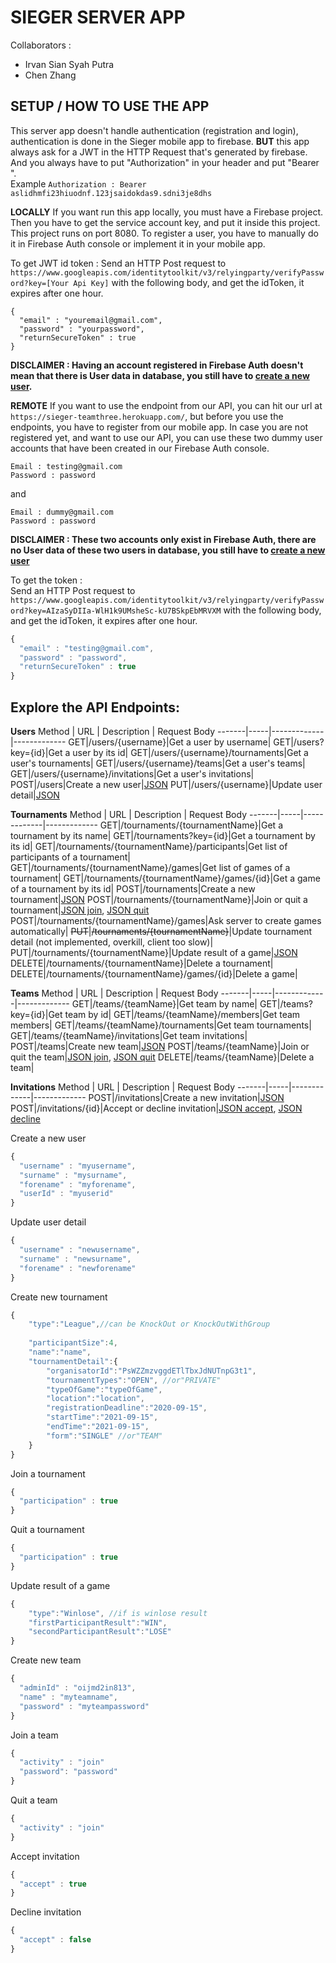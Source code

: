 # SIEGER SERVER APP
Collaborators :<br>
* Irvan Sian Syah Putra
* Chen Zhang

## SETUP / HOW TO USE THE APP
This server app doesn't handle authentication (registration and login), authentication is done in the Sieger mobile app to firebase.
**BUT** this app always ask for a JWT in the HTTP Request that's generated by firebase. 
And you always have to put "Authorization" in your header and put "Bearer <JWT-token-from-firebase>". <br>
Example ``Authorization : Bearer aslidhmfi23hiuodnf.123jsaidokdas9.sdni3je8dhs``
  
**LOCALLY**
If you want run this app locally, you must have a Firebase project. Then you have to get the service account key, and put it inside this project.
This project runs on port 8080. To register a user, you have to manually do it in Firebase Auth console or implement it in your mobile app.

To get JWT id token : 
Send an HTTP Post request to ``https://www.googleapis.com/identitytoolkit/v3/relyingparty/verifyPassword?key=[Your Api Key]``
with the following body, and get the idToken, it expires after one hour.

```
{
  "email" : "youremail@gmail.com",
  "password" : "yourpassword",
  "returnSecureToken" : true
}
```
**DISCLAIMER : Having an account registered in Firebase Auth doesn't mean that there is User data in database, you still have to [create a new user](#iwantcreate).**

**REMOTE**
If you want to use the endpoint from our API, you can hit our url at ``https://sieger-teamthree.herokuapp.com/``, but before you use the endpoints, you
have to register from our mobile app. In case you are not registered yet, and want to use our API, you can use these two dummy user accounts that have been created
in our Firebase Auth console.

```
Email : testing@gmail.com
Password : password
```
and
```
Email : dummy@gmail.com
Password : password
```
**DISCLAIMER : These two accounts only exist in Firebase Auth, there are no User data of these two users in database, you still have to [create a new user](#iwantcreate)**

To get the token : <br>
Send an HTTP Post request to ``https://www.googleapis.com/identitytoolkit/v3/relyingparty/verifyPassword?key=AIzaSyDIIa-WlH1k9UMsheSc-kU7BSkpEbMRVXM``
with the following body, and get the idToken, it expires after one hour.
```javascript
{
  "email" : "testing@gmail.com",
  "password" : "password",
  "returnSecureToken" : true
}
```

## Explore the API Endpoints:<br>

**Users**
Method | URL | Description | Request Body
-------|-----|-------------|-------------
GET|/users/{username}|Get a user by username|
GET|/users?key={id}|Get a user by its id|
GET|/users/{username}/tournaments|Get a user's tournaments|
GET|/users/{username}/teams|Get a user's teams|
GET|/users/{username}/invitations|Get a user's invitations|
<a name="iwantcreate"></a>POST|/users|Create a new user|[JSON](#createnewuser)
PUT|/users/{username}|Update user detail|[JSON](#updateuserdetail)

**Tournaments**
Method | URL | Description | Request Body
-------|-----|-------------|-------------
GET|/tournaments/{tournamentName}|Get a tournament by its name|
GET|/tournaments?key={id}|Get a tournament by its id|
GET|/tournaments/{tournamentName}/participants|Get list of participants of a tournament|
GET|/tournaments/{tournamentName}/games|Get list of games of a tournament|
GET|/tournaments/{tournamentName}/games/{id}|Get a game of a tournament by its id|
POST|/tournaments|Create a new tournament|[JSON](#createnewtournament)
POST|/tournaments/{tournamentName}|Join or quit a tournament|[JSON join](#handleparticipationjoin), [JSON quit](#handleparticipationquit)
POST|/tournaments/{tournamentName}/games|Ask server to create games automatically|
~~PUT~~|~~/tournaments/{tournamentName}~~|Update tournament detail (not implemented, overkill, client too slow)|
PUT|/tournaments/{tournamentName}|Update result of a game|[JSON](#updateresultgame)
DELETE|/tournaments/{tournamentName}|Delete a tournament|
DELETE|/tournaments/{tournamentName}/games/{id}|Delete a game|

**Teams**
Method | URL | Description | Request Body
-------|-----|-------------|-------------
GET|/teams/{teamName}|Get team by name|
GET|/teams?key={id}|Get team by id|
GET|/teams/{teamName}/members|Get team members|
GET|/teams/{teamName}/tournaments|Get team tournaments|
GET|/teams/{teamName}/invitations|Get team invitations|
POST|/teams|Create new team|[JSON](#createnewteam)
POST|/teams/{teamName}|Join or quit the team|[JSON join](#jointeam), [JSON quit](#quitteam)
DELETE|/teams/{teamName}|Delete a team|

**Invitations**
Method | URL | Description | Request Body
-------|-----|-------------|-------------
POST|/invitations|Create a new invitation|[JSON](#createinvitation)
POST|/invitations/{id}|Accept or decline invitation|[JSON accept](#acceptinvitation), [JSON decline](#declineinvitation)

<a name="createnewuser"></a>Create a new user
```javascript
{
  "username" : "myusername",
  "surname" : "mysurname",
  "forename" : "myforename",
  "userId" : "myuserid"
}
```

<a name="updateuserdetail"></a>Update user detail
```javascript
{
  "username" : "newusername",
  "surname" : "newsurname",
  "forename" : "newforename"
}
```

<a name="createnewtournament"></a>Create new tournament
```javascript
{
    "type":"League",//can be KnockOut or KnockOutWithGroup
    
    "participantSize":4,
    "name":"name",
    "tournamentDetail":{
        "organisatorId":"PsWZZmzvggdETlTbxJdNUTnpG3t1",
        "tournamentTypes":"OPEN", //or"PRIVATE"
        "typeOfGame":"typeOfGame",
        "location":"location",
        "registrationDeadline":"2020-09-15",
        "startTime":"2021-09-15",
        "endTime":"2021-09-15",
        "form":"SINGLE" //or"TEAM"
    }
}
```

<a name="handleparticipationjoin"></a>Join a tournament
```javascript
{
  "participation" : true
}
```

<a name="handleparticipationquit"></a>Quit a tournament
```javascript
{
  "participation" : true
}
```

<a name="updateresultgame"></a>Update result of a game
```javascript
{   
    "type":"Winlose", //if is winlose result
    "firstParticipantResult":"WIN",
    "secondParticipantResult":"LOSE" 
}
```

<a name="createnewteam"></a>Create new team
```javascript
{
  "adminId" : "oijmd2in813",
  "name" : "myteamname",
  "password" : "myteampassword"
}
```

<a name="jointeam"></a>Join a team
```javascript
{
  "activity" : "join"
  "password": "password"
}
```

<a name="quitteam"></a>Quit a team
```javascript
{
  "activity" : "join"
}
```

<a name="acceptinvitation"></a>Accept invitation
```javascript
{
  "accept" : true
}
```

<a name="declineinvitation"></a>Decline invitation
```javascript
{
  "accept" : false
}
```





